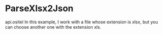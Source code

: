 # ParseXlsx2Json
api.ositel
In this example, I work with a file whose extension is xlsx, but you can choose another one with the extension xls.
